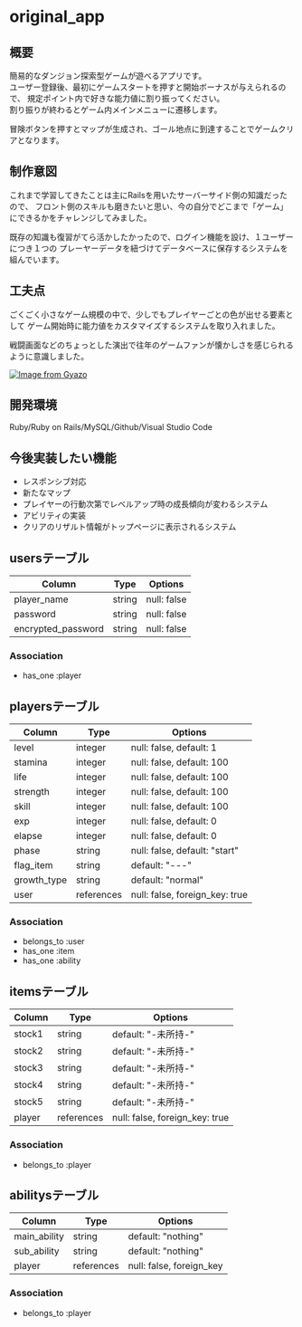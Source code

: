 # original_app
## 概要
簡易的なダンジョン探索型ゲームが遊べるアプリです。  
ユーザー登録後、最初にゲームスタートを押すと開始ボーナスが与えられるので、
規定ポイント内で好きな能力値に割り振ってください。  
割り振りが終わるとゲーム内メインメニューに遷移します。  
  
冒険ボタンを押すとマップが生成され、ゴール地点に到達することでゲームクリアとなります。  

## 制作意図
これまで学習してきたことは主にRailsを用いたサーバーサイド側の知識だったので、
フロント側のスキルも磨きたいと思い、今の自分でどこまで「ゲーム」にできるかをチャレンジしてみました。

既存の知識も復習がてら活かしたかったので、ログイン機能を設け、１ユーザーにつき１つの
プレーヤーデータを紐づけてデータベースに保存するシステムを組んでいます。  
  
## 工夫点
ごくごく小さなゲーム規模の中で、少しでもプレイヤーごとの色が出せる要素として
ゲーム開始時に能力値をカスタマイズするシステムを取り入れました。
  
戦闘画面などのちょっとした演出で往年のゲームファンが懐かしさを感じられるように意識しました。

[![Image from Gyazo](https://i.gyazo.com/6a4b416a53fa5fb923f72b7bf9ea3e1d.gif)](https://gyazo.com/6a4b416a53fa5fb923f72b7bf9ea3e1d)


## 開発環境
Ruby/Ruby on Rails/MySQL/Github/Visual Studio Code

## 今後実装したい機能
- レスポンシブ対応
- 新たなマップ
- プレイヤーの行動次第でレベルアップ時の成長傾向が変わるシステム
- アビリティの実装
- クリアのリザルト情報がトップページに表示されるシステム





## usersテーブル

| Column             | Type    | Options                     |
| ------------------ | ------- | --------------------------- |
| player_name        | string  | null: false                 |
| password           | string  | null: false                 |
| encrypted_password | string  | null: false                 |

### Association
- has_one :player



## playersテーブル

| Column      | Type       | Options                        |
| ----------- | ---------- | ------------------------------ |
| level       | integer    | null: false, default: 1        |
| stamina     | integer    | null: false, default: 100      |
| life        | integer    | null: false, default: 100      |
| strength    | integer    | null: false, default: 100      |
| skill       | integer    | null: false, default: 100      |
| exp         | integer    | null: false, default: 0        |
| elapse      | integer    | null: false, default: 0        |
| phase       | string     | null: false, default: "start"  |
| flag_item   | string     | default: "---"                 |
| growth_type | string     | default: "normal"              |
| user        | references | null: false, foreign_key: true |

### Association
- belongs_to :user
- has_one    :item
- has_one    :ability



## itemsテーブル

| Column    | Type       | Options                        |
| --------- | ---------- | ------------------------------ |
| stock1    | string     | default: "-未所持-"             |
| stock2    | string     | default: "-未所持-"             |
| stock3    | string     | default: "-未所持-"             |
| stock4    | string     | default: "-未所持-"             |
| stock5    | string     | default: "-未所持-"             |
| player    | references | null: false, foreign_key: true |

### Association
- belongs_to :player


## abilitysテーブル

| Column       | Type        | Options                  |
| ------------ | ----------- | ------------------------ |
| main_ability | string      | default: "nothing"       |
| sub_ability  | string      | default: "nothing"       |
| player       | references  | null: false, foreign_key |

### Association
- belongs_to :player


